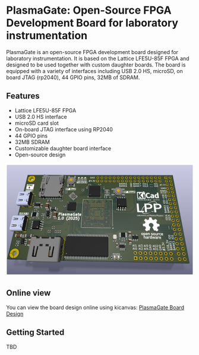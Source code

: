 # PlasmaGate: Open-Source FPGA Development Board for laboratory instrumentation

PlasmaGate is an open-source FPGA development board designed for laboratory instrumentation. It is based on the Lattice LFE5U-85F FPGA and designed to be used together with custom daughter boards. The board is equipped with a variety of interfaces including USB 2.0 HS, microSD, on board JTAG (rp2040), 44 GPIO pins, 32MB of SDRAM.

## Features
- Lattice LFE5U-85F FPGA
- USB 2.0 HS interface
- microSD card slot
- On-board JTAG interface using RP2040
- 44 GPIO pins
- 32MB SDRAM
- Customizable daughter board interface
- Open-source design

[![PlasmaGate Board](https://github.com/LaboratoryOfPlasmaPhysics/PlasmaGate/blob/main/resources/PlasmaGate.png)](https://github.com/PlasmaGate/PlasmaGate)

## Online view
You can view the board design online using kicanvas:
[PlasmaGate Board Design](https://kicanvas.org/?github=https%3A%2F%2Fgithub.com%2FLaboratoryOfPlasmaPhysics%2FPlasmaGate)

## Getting Started
TBD

